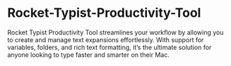 # Rocket-Typist-Productivity-Tool
Rocket Typist Productivity Tool streamlines your workflow by allowing you to create and manage text expansions effortlessly. With support for variables, folders, and rich text formatting, it’s the ultimate solution for anyone looking to type faster and smarter on their Mac.
